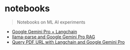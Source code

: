 # notebooks
> Notebooks on ML AI experiments

* [Google Gemini Pro + Langchain](./notebooks/Google_Gemini_Pro_Langchain.ipynb)
* [llama-parse and Google Gemini Pro RAG](./notebooks/llama_parse_gemini_pro.ipynb)
* [Query PDF URL with Langchain and Google Gemini Pro](./notebooks/query_pdf_url_langchain_gemini_pro.ipynb)

